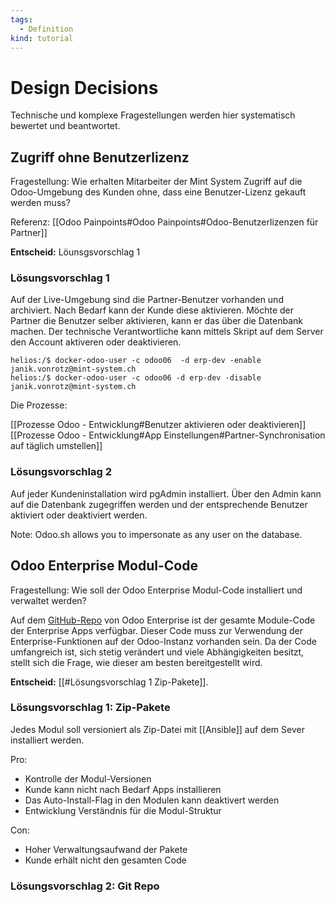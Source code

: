 ```yaml
---
tags:
  - Definition
kind: tutorial
---
```

# Design Decisions

Technische und komplexe Fragestellungen werden hier systematisch bewertet und beantwortet.

## Zugriff ohne Benutzerlizenz

Fragestellung: Wie erhalten Mitarbeiter der Mint System Zugriff auf die Odoo-Umgebung des Kunden ohne, dass eine Benutzer-Lizenz gekauft werden muss?

Referenz: [[Odoo Painpoints#Odoo Painpoints#Odoo-Benutzerlizenzen für Partner]]

**Entscheid:** Löunsgsvorschlag 1

### Lösungsvorschlag 1

Auf der Live-Umgebung sind die Partner-Benutzer vorhanden und archiviert. Nach Bedarf kann der Kunde diese aktivieren. Möchte der Partner die Benutzer selber aktivieren, kann er das über die Datenbank machen. Der technische Verantwortliche kann mittels Skript auf dem Server den Account aktiveren oder deaktivieren.

```
helios:/$ docker-odoo-user -c odoo06  -d erp-dev -enable janik.vonrotz@mint-system.ch
helios:/$ docker-odoo-user -c odoo06 -d erp-dev -disable janik.vonrotz@mint-system.ch
```

Die Prozesse:

[[Prozesse Odoo - Entwicklung#Benutzer aktivieren oder deaktivieren]]  
[[Prozesse Odoo - Entwicklung#App Einstellungen#Partner-Synchronisation auf täglich umstellen]]

### Lösungsvorschlag 2

Auf jeder Kundeninstallation wird pgAdmin installiert. Über den Admin kann auf die Datenbank zugegriffen werden und der entsprechende Benutzer aktiviert oder deaktiviert werden.

Note: Odoo.sh allows you to impersonate as any user on the database.

## Odoo Enterprise Modul-Code

Fragestellung: Wie soll der Odoo Enterprise Modul-Code installiert und verwaltet werden?

Auf dem [GitHub-Repo](https://github.com/odoo/enterprise) von Odoo Enterprise ist der gesamte Module-Code der Enterprise Apps verfügbar. Dieser Code muss zur Verwendung der Enterprise-Funktionen auf der Odoo-Instanz vorhanden sein. Da der Code umfangreich ist, sich stetig verändert und viele Abhängigkeiten besitzt, stellt sich die Frage, wie dieser am besten bereitgestellt wird.

**Entscheid:** [[#Lösungsvorschlag 1 Zip-Pakete]].

### Lösungsvorschlag 1: Zip-Pakete

Jedes Modul soll versioniert als Zip-Datei mit [[Ansible]] auf dem Sever installiert werden.

Pro:
* Kontrolle der Modul-Versionen
* Kunde kann nicht nach Bedarf Apps installieren
* Das Auto-Install-Flag in den Modulen kann deaktivert werden
* Entwicklung Verständnis für die Modul-Struktur

Con:
* Hoher Verwaltungsaufwand der Pakete
* Kunde erhält nicht den gesamten Code

### Lösungsvorschlag 2: Git Repo